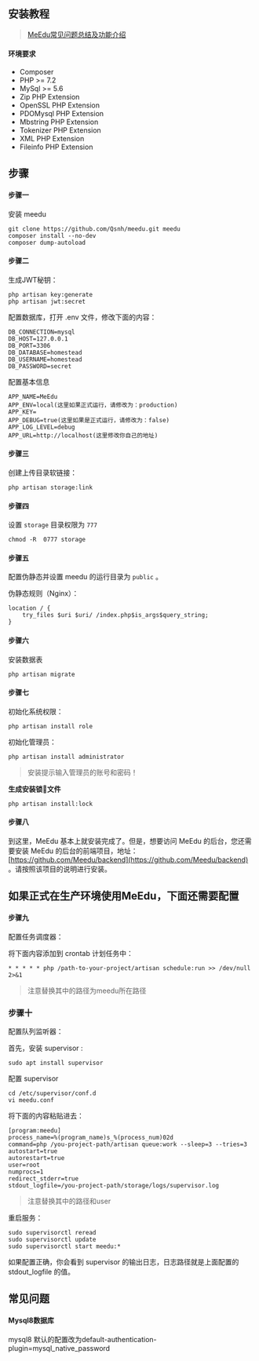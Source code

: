 
## 安装教程

> [MeEdu常见问题总结及功能介绍](https://www.yuque.com/meedu/yr7rek)

#### 环境要求

+ Composer
+ PHP >= 7.2
+ MySql >= 5.6
+ Zip PHP Extension
+ OpenSSL PHP Extension
+ PDOMysql PHP Extension
+ Mbstring PHP Extension
+ Tokenizer PHP Extension
+ XML PHP Extension
+ Fileinfo PHP Extension

## 步骤

#### 步骤一

安装 meedu

```
git clone https://github.com/Qsnh/meedu.git meedu
composer install --no-dev
composer dump-autoload
```

#### 步骤二

生成JWT秘钥：

```
php artisan key:generate
php artisan jwt:secret
```

配置数据库，打开 .env 文件，修改下面的内容：

```
DB_CONNECTION=mysql
DB_HOST=127.0.0.1
DB_PORT=3306
DB_DATABASE=homestead
DB_USERNAME=homestead
DB_PASSWORD=secret
```

配置基本信息

```
APP_NAME=MeEdu
APP_ENV=local(这里如果正式运行，请修改为：production)
APP_KEY=
APP_DEBUG=true(这里如果是正式运行，请修改为：false)
APP_LOG_LEVEL=debug
APP_URL=http://localhost(这里修改你自己的地址)
```

#### 步骤三

创建上传目录软链接：

```
php artisan storage:link
```

#### 步骤四

设置 `storage` 目录权限为 `777`

```
chmod -R  0777 storage
```

#### 步骤五

配置伪静态并设置 meedu 的运行目录为 `public` 。

伪静态规则（Nginx）：

```
location / {  
	try_files $uri $uri/ /index.php$is_args$query_string;  
}
```

#### 步骤六

安装数据表

```
php artisan migrate
```

#### 步骤七

初始化系统权限：

```
php artisan install role
```

初始化管理员：

```
php artisan install administrator
```

> 安装提示输入管理员的账号和密码！

  
**生成安装锁🔐文件**

```
php artisan install:lock
```

#### 步骤八

到这里，MeEdu 基本上就安装完成了。但是，想要访问 MeEdu 的后台，您还需要安装 MeEdu 的后台的前端项目，地址：
[https://github.com/Meedu/backend](https://github.com/Meedu/backend) 。请按照该项目的说明进行安装。

## 如果正式在生产环境使用MeEdu，下面还需要配置

#### 步骤九

配置任务调度器：

将下面内容添加到 crontab 计划任务中：

```
* * * * * php /path-to-your-project/artisan schedule:run >> /dev/null 2>&1
```

> 注意替换其中的路径为meedu所在路径


### 步骤十

配置队列监听器：

首先，安装 supervisor :

```
sudo apt install supervisor
```

配置 supervisor 

```
cd /etc/supervisor/conf.d
vi meedu.conf
```

将下面的内容粘贴进去：

```
[program:meedu]
process_name=%(program_name)s_%(process_num)02d
command=php /you-project-path/artisan queue:work --sleep=3 --tries=3
autostart=true
autorestart=true
user=root
numprocs=1
redirect_stderr=true
stdout_logfile=/you-project-path/storage/logs/supervisor.log
```

> 注意替换其中的路径和user

重启服务：

```angular2html
sudo supervisorctl reread
sudo supervisorctl update
sudo supervisorctl start meedu:*
```

如果配置正确，你会看到 supervisor 的输出日志，日志路径就是上面配置的 stdout_logfile 的值。

## 常见问题

#### Mysql8数据库

mysql8 默认的配置改为default-authentication-plugin=mysql_native_password